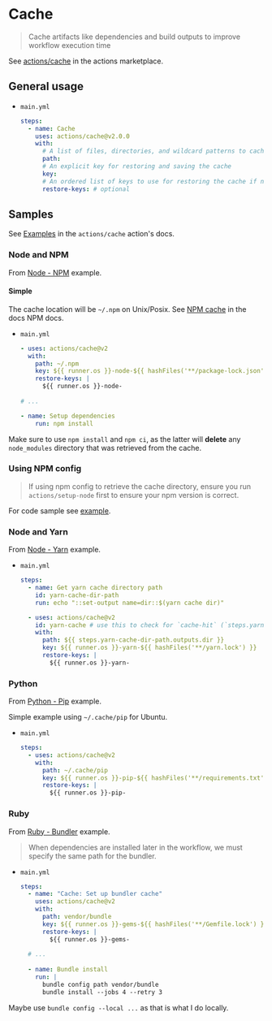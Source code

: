 # Cache
> Cache artifacts like dependencies and build outputs to improve workflow execution time

See [actions/cache](https://github.com/marketplace/actions/cache) in the actions marketplace.


## General usage 

- `main.yml`
    ```yaml
    steps:
      - name: Cache
        uses: actions/cache@v2.0.0
        with:
          # A list of files, directories, and wildcard patterns to cache and restore
          path:
          # An explicit key for restoring and saving the cache
          key:
          # An ordered list of keys to use for restoring the cache if no cache hit occurred for key
          restore-keys: # optional
    ```


## Samples

See [Examples](https://github.com/actions/cache/blob/master/examples.md) in the `actions/cache` action's docs.

### Node and NPM

From [Node - NPM](https://github.com/actions/cache/blob/master/examples.md#node---npm) example.

#### Simple

The cache location will be `~/.npm` on Unix/Posix. See [NPM cache](https://docs.npmjs.com/cli/cache#cache) in the docs NPM docs.

- `main.yml`
    ```yaml
    - uses: actions/cache@v2
      with:
        path: ~/.npm
        key: ${{ runner.os }}-node-${{ hashFiles('**/package-lock.json') }}
        restore-keys: |
          ${{ runner.os }}-node-
          
    # ...
    
    - name: Setup dependencies
        run: npm install
    ```

Make sure to use `npm install` and `npm ci`, as the latter will **delete** any `node_modules` directory that was retrieved from the cache.

### Using NPM config

> If using npm config to retrieve the cache directory, ensure you run `actions/setup-node` first to ensure your npm version is correct.

For code sample see [example](https://github.com/actions/cache/blob/master/examples.md#using-multiple-systems-and-npm-config).


### Node and Yarn

From [Node - Yarn](https://github.com/actions/cache/blob/master/examples.md#node---yarn) example.

- `main.yml`
    ```yaml
    steps:
      - name: Get yarn cache directory path
        id: yarn-cache-dir-path
        run: echo "::set-output name=dir::$(yarn cache dir)"

      - uses: actions/cache@v2
        id: yarn-cache # use this to check for `cache-hit` (`steps.yarn-cache.outputs.cache-hit != 'true'`)
        with:
          path: ${{ steps.yarn-cache-dir-path.outputs.dir }}
          key: ${{ runner.os }}-yarn-${{ hashFiles('**/yarn.lock') }}
          restore-keys: |
            ${{ runner.os }}-yarn-
    ```

### Python

From [Python - Pip](https://github.com/actions/cache/blob/master/examples.md#python---pip) example.

Simple example using `~/.cache/pip` for Ubuntu.
 
- `main.yml`
    ```yaml
    steps:
      - uses: actions/cache@v2
        with:
          path: ~/.cache/pip
          key: ${{ runner.os }}-pip-${{ hashFiles('**/requirements.txt') }}
          restore-keys: |
            ${{ runner.os }}-pip-
    ```

### Ruby

From [Ruby - Bundler](https://github.com/actions/cache/blob/master/examples.md#ruby---bundler) example.

> When dependencies are installed later in the workflow, we must specify the same path for the bundler.

- `main.yml`
    ```yaml
    steps:
      - name: "Cache: Set up bundler cache"
        uses: actions/cache@v2
        with:
          path: vendor/bundle
          key: ${{ runner.os }}-gems-${{ hashFiles('**/Gemfile.lock') }}
          restore-keys: |
            ${{ runner.os }}-gems-
       
      # ...
      
      - name: Bundle install
        run: |
          bundle config path vendor/bundle
          bundle install --jobs 4 --retry 3
    ```

Maybe use `bundle config --local ...` as that is what I do locally.
